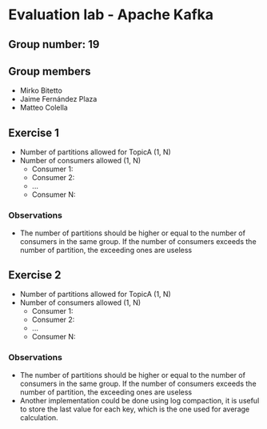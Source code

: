 # Evaluation lab - Apache Kafka

## Group number: 19

## Group members

- Mirko Bitetto
- Jaime Fernández Plaza
- Matteo Colella

## Exercise 1

- Number of partitions allowed for TopicA (1, N)
- Number of consumers allowed (1, N)
    - Consumer 1: <GroupA>
    - Consumer 2: <GroupA>
    - ...
    - Consumer N: <GroupA>

### Observations
- The number of partitions should be higher or equal to the number of consumers in the same group. If the number of consumers exceeds the number of partition, the exceeding ones are useless


## Exercise 2

- Number of partitions allowed for TopicA (1, N)
- Number of consumers allowed (1, N)
    - Consumer 1: <GroupA>
    - Consumer 2: <GroupA>
    - ...
    - Consumer N: <GroupA>

### Observations
- The number of partitions should be higher or equal to the number of consumers in the same group. If the number of consumers exceeds the number of partition, the exceeding ones are useless
- Another implementation could be done using log compaction, it is useful to store the last value for each key, which is the one used for average calculation.
